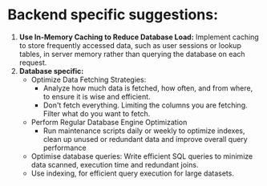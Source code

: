# Backend specific suggestions:

1. **Use In-Memory Caching to Reduce Database Load:** Implement caching to store frequently accessed data, such as user sessions or lookup tables, in server memory rather than querying the database on each request.
2. **Database specific:**
   - Optimize Data Fetching Strategies:
      - Analyze how much data is fetched, how often, and from where, to ensure it is wise and efficient.
      - Don't fetch everything. Limiting the columns you are fetching. Filter what do you want to fetch.
   - Perform Regular Database Engine Optimization
     - Run maintenance scripts daily or weekly to optimize indexes, clean up unused or redundant data and improve overall query performance
   - Optimise database queries: Write efficient SQL queries to minimize data scanned, execution time and redundant joins.
   - Use indexing, for efficient query execution for large datasets.


